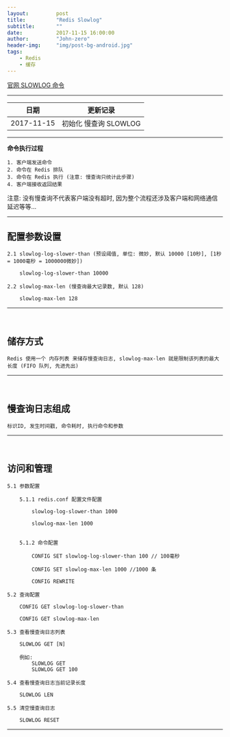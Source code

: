 ```yaml
---
layout:     	post
title:        	"Redis Slowlog"
subtitle:     	""
date:         	2017-11-15 16:00:00
author:       	"John-zero"
header-img: 	"img/post-bg-android.jpg"
tags:
    - Redis
    - 缓存
---
```



<a href="https://redis.io/commands/slowlog" target="_blank">官网 SLOWLOG 命令</a>

***

日期 		| 更新记录
------------|-----------------------
2017-11-15	| 初始化 慢查询 SLOWLOG

***

**命令执行过程**

	1. 客户端发送命令
	2. 命令在 Redis 排队
	3. 命令在 Redis 执行 (注意: 慢查询只统计此步骤)
	4. 客户端接收返回结果

注意: 没有慢查询不代表客户端没有超时, 因为整个流程还涉及客户端和网络通信延迟等等...	
		
***
		
## **配置参数设置**
			
	2.1 slowlog-log-slower-than (预设阈值, 单位: 微妙, 默认 10000 [10秒], [1秒 = 1000毫秒 = 1000000微妙])
	
		slowlog-log-slower-than 10000

	2.2 slowlog-max-len (慢查询最大记录数, 默认 128)
	
		slowlog-max-len 128
		
***
</br>
		
## **储存方式**

	Redis 使用一个 内存列表 来储存慢查询日志, slowlog-max-len 就是限制该列表的最大长度 (FIFO 队列, 先进先出)
		
***
</br>
		
## **慢查询日志组成**
	
	标识ID, 发生时间戳, 命令耗时, 执行命令和参数	
		
***
</br>
		
## **访问和管理**

	5.1 参数配置

		5.1.1 redis.conf 配置文件配置
		
			slowlog-log-slower-than 1000
			
			slowlog-max-len 1000
			
		
		5.1.2 命令配置
	
			CONFIG SET slowlog-log-slower-than 100 // 100毫秒

			CONFIG SET slowlog-max-len 1000 //1000 条
			
			CONFIG REWRITE

	5.2 查询配置
	
		CONFIG GET slowlog-log-slower-than

		CONFIG GET slowlog-max-len
		
	5.3 查看慢查询日志列表

		SLOWLOG GET [N]

		例如:
			SLOWLOG GET
			SLOWLOG GET 100
		
	5.4 查看慢查询日志当前记录长度

		SLOWLOG LEN
		
	5.5 清空慢查询日志
	
		SLOWLOG RESET
		
		
***
</br>
	
	
	